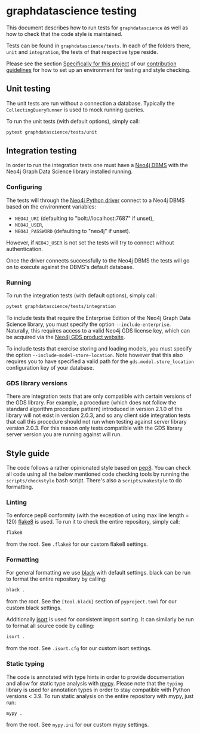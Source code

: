 # graphdatascience testing

This document describes how to run tests for `graphdatascience` as well as how to check that the code style is maintained.

Tests can be found in `graphdatascience/tests`. In each of the folders there, `unit` and `integration`, the tests of that respective type reside.

Please see the section [Specifically for this project](CONTRIBUTING.md#specifically-for-this-project) of our [contribution guidelines](CONTRIBUTING.md) for how to set up an environment for testing and style checking.


## Unit testing

The unit tests are run without a connection a database. Typically the `CollectingQueryRunner` is used to mock running queries.

To run the unit tests (with default options), simply call:

```bash
pytest graphdatascience/tests/unit
```


## Integration testing

In order to run the integration tests one must have a [Neo4j DBMS](https://neo4j.com/docs/getting-started/current/) with the Neo4j Graph Data Science library installed running.


### Configuring

The tests will through the [Neo4j Python driver](https://neo4j.com/docs/python-manual/current/) connect to a Neo4j DBMS based on the environment variables:

* `NEO4J_URI` (defaulting to "bolt://localhost:7687" if unset),
* `NEO4J_USER`,
* `NEO4J_PASSWORD` (defaulting to "neo4j" if unset).

However, if `NEO4J_USER` is not set the tests will try to connect without authentication.

Once the driver connects successfully to the Neo4j DBMS the tests will go on to execute against the DBMS's default database.


### Running

To run the integration tests (with default options), simply call:

```bash
pytest graphdatascience/tests/integration
```

To include tests that require the Enterprise Edition of the Neo4j Graph Data Science library, you must specify the option `--include-enterprise`.
Naturally, this requires access to a valid Neo4j GDS license key, which can be acquired via the [Neo4j GDS product website](https://neo4j.com/product/graph-data-science/).

To include tests that exercise storing and loading models, you must specify the option `--include-model-store-location`.
Note however that this also requires you to have specified a valid path for the `gds.model.store_location` configuration key of your database.


### GDS library versions

There are integration tests that are only compatible with certain versions of the GDS library.
For example, a procedure (which does not follow the standard algorithm procedure pattern) introduced in version 2.1.0 of the library will not exist in version 2.0.3, and so any client side integration tests that call this procedure should not run when testing against server library version 2.0.3.
For this reason only tests compatible with the GDS library server version you are running against will run.


## Style guide

The code follows a rather opinionated style based on [pep8](https://www.python.org/dev/peps/pep-0008/).
You can check all code using all the below mentioned code checking tools by running the `scripts/checkstyle` bash script.
There's also a `scripts/makestyle` to do formatting.


### Linting

To enforce pep8 conformity (with the exception of using max line length = 120) [flake8](https://flake8.pycqa.org/en/latest/) is used.
To run it to check the entire repository, simply call:

```bash
flake8
```

from the root. See `.flake8` for our custom flake8 settings.


### Formatting

For general formatting we use [black](https://black.readthedocs.io/en/stable/) with default settings.
black can be run to format the entire repository by calling:

```bash
black .
```

from the root. See the `[tool.black]` section of `pyproject.toml` for our custom black settings.

Additionally [isort](https://pycqa.github.io/isort/) is used for consistent import sorting.
It can similarly be run to format all source code by calling:

```bash
isort .
```

from the root. See `.isort.cfg` for our custom isort settings.


### Static typing

The code is annotated with type hints in order to provide documentation and allow for static type analysis with [mypy](http://mypy-lang.org/).
Please note that the `typing` library is used for annotation types in order to stay compatible with Python versions < 3.9.
To run static analysis on the entire repository with mypy, just run:

```bash
mypy .
```

from the root. See `mypy.ini` for our custom mypy settings.


